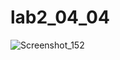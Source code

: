 # lab2_04_04

![Screenshot_152](https://user-images.githubusercontent.com/85027066/232340521-3e558007-6447-4f73-9e7d-adeff7ec1929.png)
